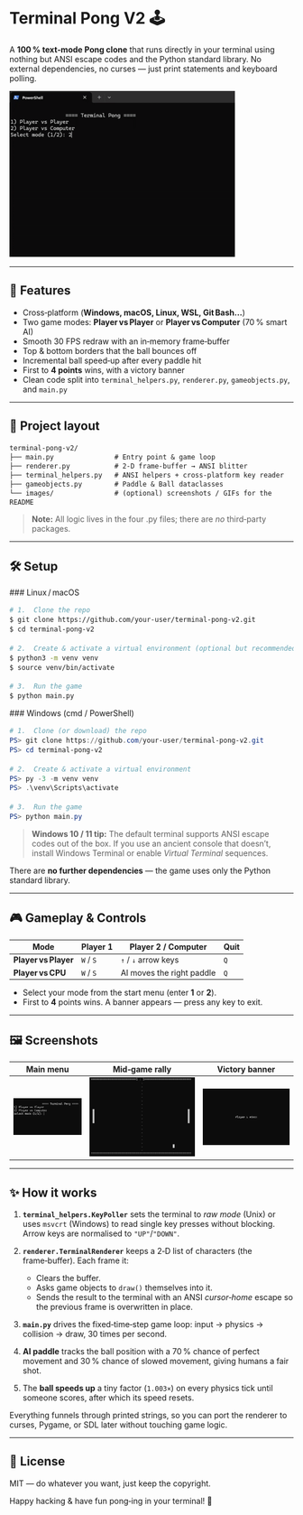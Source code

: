 # Terminal Pong V2 🕹️

A **100 % text‑mode Pong clone** that runs directly in your terminal using nothing but ANSI escape codes and the Python standard library. No external dependencies, no curses — just print statements and keyboard polling.

![Gameplay demo](images/gameplay.gif)

---

## 🚀 Features

* Cross‑platform (**Windows, macOS, Linux, WSL, Git Bash…**)
* Two game modes: **Player vs Player** or **Player vs Computer** (70 % smart AI)
* Smooth 30 FPS redraw with an in‑memory frame‑buffer
* Top & bottom borders that the ball bounces off
* Incremental ball speed‑up after every paddle hit
* First to **4 points** wins, with a victory banner
* Clean code split into `terminal_helpers.py`, `renderer.py`, `gameobjects.py`, and `main.py`

---

## 📂 Project layout

```text
terminal‑pong‑v2/
├── main.py               # Entry point & game loop
├── renderer.py           # 2‑D frame‑buffer → ANSI blitter
├── terminal_helpers.py   # ANSI helpers + cross‑platform key reader
├── gameobjects.py        # Paddle & Ball dataclasses
└── images/               # (optional) screenshots / GIFs for the README
```

> **Note:** All logic lives in the four .py files; there are *no* third‑party packages.

---

## 🛠️ Setup

\### Linux / macOS

```bash
# 1.  Clone the repo
$ git clone https://github.com/your‑user/terminal‑pong‑v2.git
$ cd terminal‑pong‑v2

# 2.  Create & activate a virtual environment (optional but recommended)
$ python3 -m venv venv
$ source venv/bin/activate

# 3.  Run the game
$ python main.py
```

\### Windows (cmd / PowerShell)

```powershell
# 1.  Clone (or download) the repo
PS> git clone https://github.com/your‑user/terminal‑pong‑v2.git
PS> cd terminal‑pong‑v2

# 2.  Create & activate a virtual environment
PS> py -3 -m venv venv
PS> .\venv\Scripts\activate

# 3.  Run the game
PS> python main.py
```

> **Windows 10 / 11 tip:** The default terminal supports ANSI escape codes out of the box. If you use an ancient console that doesn’t, install Windows Terminal or enable *Virtual Terminal* sequences.

There are **no further dependencies** — the game uses only the Python standard library.

---

## 🎮 Gameplay & Controls

| Mode                 | Player 1  | Player 2 / Computer       | Quit |
| -------------------- | --------- | ------------------------- | ---- |
| **Player vs Player** | `W` / `S` | `↑` / `↓` arrow keys      | `Q`  |
| **Player vs CPU**    | `W` / `S` | AI moves the right paddle | `Q`  |

* Select your mode from the start menu (enter **1** or **2**).
* First to **4** points wins. A banner appears — press any key to exit.

---

## 🖼️ Screenshots

| Main menu                              | Mid‑game rally                                 | Victory banner                       |
| -------------------------------------- | ---------------------------------------------- | ------------------------------------ |
| ![menu](images/terminal_pong_menu.png) | ![gameplay](images/terminal_pong_gameplay.png) | ![win](images/terminal_pong_win.png) |

---

## ✨ How it works

1. **`terminal_helpers.KeyPoller`** sets the terminal to *raw mode* (Unix) or uses `msvcrt` (Windows) to read single key presses without blocking. Arrow keys are normalised to `"UP"`/`"DOWN"`.
2. **`renderer.TerminalRenderer`** keeps a 2‑D list of characters (the frame‑buffer). Each frame it:

   * Clears the buffer.
   * Asks game objects to `draw()` themselves into it.
   * Sends the result to the terminal with an ANSI *cursor‑home* escape so the previous frame is overwritten in place.
3. **`main.py`** drives the fixed‑time‑step game loop: input → physics → collision → draw, 30 times per second.
4. **AI paddle** tracks the ball position with a 70 % chance of perfect movement and 30 % chance of slowed movement, giving humans a fair shot.
5. The **ball speeds up** a tiny factor (`1.003×`) on every physics tick until someone scores, after which its speed resets.

Everything funnels through printed strings, so you can port the renderer to curses, Pygame, or SDL later without touching game logic.

---

## 📜 License

MIT — do whatever you want, just keep the copyright.

Happy hacking & have fun pong‑ing in your terminal! 🎉
